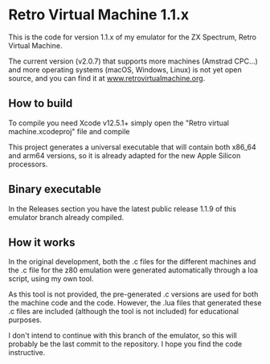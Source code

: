 # Retro Virtual Machine 1.1.x 

This is the code for version 1.1.x of my emulator for the ZX Spectrum, Retro Virtual Machine.

The current version (v2.0.7) that supports more machines (Amstrad CPC...) and more operating systems (macOS, Windows, Linux) is not yet open source, and you can find it at www.retrovirtualmachine.org.

## How to build

To compile you need Xcode v12.5.1+ simply open the "Retro virtual machine.xcodeproj" file and compile

This project generates a universal executable that will contain both x86_64 and arm64 versions, so it is already adapted for the new Apple Silicon processors.

## Binary executable

In the Releases section you have the latest public release 1.1.9 of this emulator branch already compiled.

## How it works

In the original development, both the .c files for the different machines and the .c file for the z80 emulation were generated automatically through a loa script, using my own tool.

As this tool is not provided, the pre-generated .c versions are used for both the machine code and the code. However, the .lua files that generated these .c files are included (although the tool is not included) for educational purposes.

I don't intend to continue with this branch of the emulator, so this will probably be the last commit to the repository. I hope you find the code instructive.
